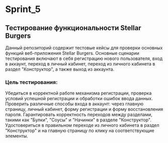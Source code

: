 # Sprint_5
## Тестирование функциональности Stellar Burgers

Данный репозиторий содержит тестовые кейсы для проверки основных функций веб-приложения Stellar Burgers. Основные сценарии тестирования включают в себя регистрацию нового пользователя, вход в аккаунт, переход в личный кабинет, переход из личного кабинета в раздел "Конструктор", а также выход из аккаунта.

### Цель тестирования:

Убедиться в корректной работе механизма регистрации, проверка условий успешной регистрации и обработки ошибок ввода данных.
Проверить различные способы входа в аккаунт: через главную страницу, личный кабинет, форму регистрации и форму восстановления пароля.
Гарантировать корректность переходов между разделами, такими как "Булки", "Соусы" и "Начинки" в разделе "Конструктор".
Удостовериться в правильном переходе из личного кабинета в раздел "Конструктор" и на главную страницу по клику на соответствующие элементы.